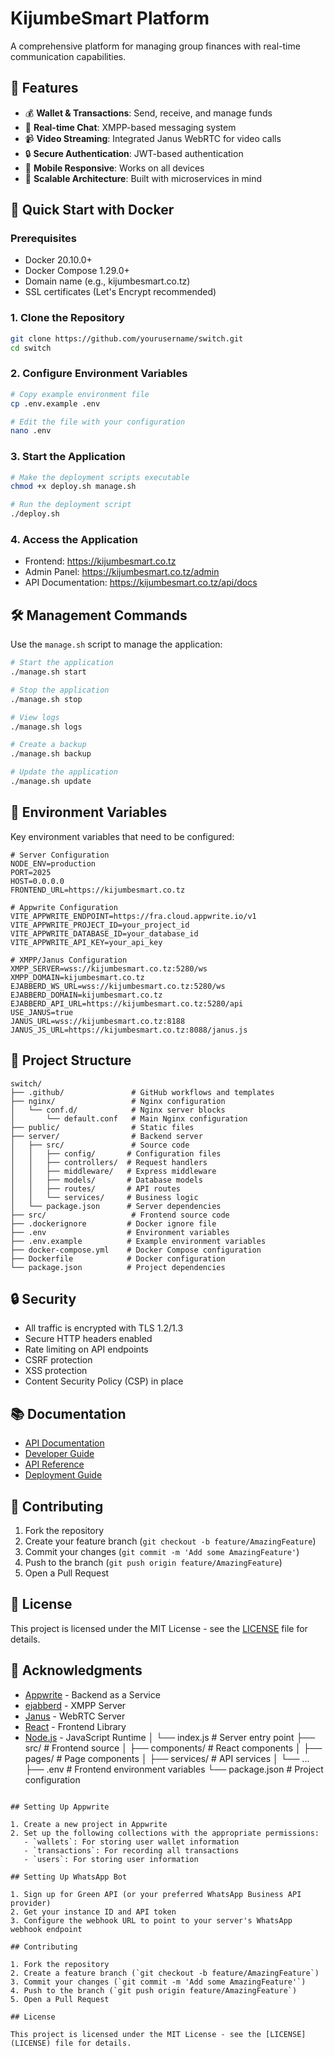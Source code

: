 # KijumbeSmart Platform

A comprehensive platform for managing group finances with real-time communication capabilities.

## 🌟 Features

- 💰 **Wallet & Transactions**: Send, receive, and manage funds
- 💬 **Real-time Chat**: XMPP-based messaging system
- 📹 **Video Streaming**: Integrated Janus WebRTC for video calls
- 🔒 **Secure Authentication**: JWT-based authentication
- 📱 **Mobile Responsive**: Works on all devices
- 🚀 **Scalable Architecture**: Built with microservices in mind

## 🚀 Quick Start with Docker

### Prerequisites

- Docker 20.10.0+
- Docker Compose 1.29.0+
- Domain name (e.g., kijumbesmart.co.tz)
- SSL certificates (Let's Encrypt recommended)

### 1. Clone the Repository

```bash
git clone https://github.com/yourusername/switch.git
cd switch
```

### 2. Configure Environment Variables

```bash
# Copy example environment file
cp .env.example .env

# Edit the file with your configuration
nano .env
```

### 3. Start the Application

```bash
# Make the deployment scripts executable
chmod +x deploy.sh manage.sh

# Run the deployment script
./deploy.sh
```

### 4. Access the Application

- Frontend: https://kijumbesmart.co.tz
- Admin Panel: https://kijumbesmart.co.tz/admin
- API Documentation: https://kijumbesmart.co.tz/api/docs

## 🛠 Management Commands

Use the `manage.sh` script to manage the application:

```bash
# Start the application
./manage.sh start

# Stop the application
./manage.sh stop

# View logs
./manage.sh logs

# Create a backup
./manage.sh backup

# Update the application
./manage.sh update
```

## 🔧 Environment Variables

Key environment variables that need to be configured:

```
# Server Configuration
NODE_ENV=production
PORT=2025
HOST=0.0.0.0
FRONTEND_URL=https://kijumbesmart.co.tz

# Appwrite Configuration
VITE_APPWRITE_ENDPOINT=https://fra.cloud.appwrite.io/v1
VITE_APPWRITE_PROJECT_ID=your_project_id
VITE_APPWRITE_DATABASE_ID=your_database_id
VITE_APPWRITE_API_KEY=your_api_key

# XMPP/Janus Configuration
XMPP_SERVER=wss://kijumbesmart.co.tz:5280/ws
XMPP_DOMAIN=kijumbesmart.co.tz
EJABBERD_WS_URL=wss://kijumbesmart.co.tz:5280/ws
EJABBERD_DOMAIN=kijumbesmart.co.tz
EJABBERD_API_URL=https://kijumbesmart.co.tz:5280/api
USE_JANUS=true
JANUS_URL=wss://kijumbesmart.co.tz:8188
JANUS_JS_URL=https://kijumbesmart.co.tz:8088/janus.js
```

## 📂 Project Structure

```
switch/
├── .github/               # GitHub workflows and templates
├── nginx/                 # Nginx configuration
│   └── conf.d/            # Nginx server blocks
│       └── default.conf   # Main Nginx configuration
├── public/                # Static files
├── server/                # Backend server
│   ├── src/               # Source code
│   │   ├── config/       # Configuration files
│   │   ├── controllers/  # Request handlers
│   │   ├── middleware/   # Express middleware
│   │   ├── models/       # Database models
│   │   ├── routes/       # API routes
│   │   └── services/     # Business logic
│   └── package.json      # Server dependencies
├── src/                   # Frontend source code
├── .dockerignore         # Docker ignore file
├── .env                  # Environment variables
├── .env.example          # Example environment variables
├── docker-compose.yml    # Docker Compose configuration
├── Dockerfile            # Docker configuration
└── package.json          # Project dependencies
```

## 🔒 Security

- All traffic is encrypted with TLS 1.2/1.3
- Secure HTTP headers enabled
- Rate limiting on API endpoints
- CSRF protection
- XSS protection
- Content Security Policy (CSP) in place

## 📚 Documentation

- [API Documentation](https://kijumbesmart.co.tz/api/docs)
- [Developer Guide](docs/DEVELOPER_GUIDE.md)
- [API Reference](docs/API_REFERENCE.md)
- [Deployment Guide](docs/DEPLOYMENT.md)

## 🤝 Contributing

1. Fork the repository
2. Create your feature branch (`git checkout -b feature/AmazingFeature`)
3. Commit your changes (`git commit -m 'Add some AmazingFeature'`)
4. Push to the branch (`git push origin feature/AmazingFeature`)
5. Open a Pull Request

## 📄 License

This project is licensed under the MIT License - see the [LICENSE](LICENSE) file for details.

## 🙏 Acknowledgments

- [Appwrite](https://appwrite.io/) - Backend as a Service
- [ejabberd](https://www.ejabberd.im/) - XMPP Server
- [Janus](https://janus.conf.meetecho.com/) - WebRTC Server
- [React](https://reactjs.org/) - Frontend Library
- [Node.js](https://nodejs.org/) - JavaScript Runtime
│   └── index.js            # Server entry point
├── src/                    # Frontend source
│   ├── components/         # React components
│   ├── pages/              # Page components
│   ├── services/           # API services
│   └── ...
├── .env                   # Frontend environment variables
└── package.json           # Project configuration
```

## Setting Up Appwrite

1. Create a new project in Appwrite
2. Set up the following collections with the appropriate permissions:
   - `wallets`: For storing user wallet information
   - `transactions`: For recording all transactions
   - `users`: For storing user information

## Setting Up WhatsApp Bot

1. Sign up for Green API (or your preferred WhatsApp Business API provider)
2. Get your instance ID and API token
3. Configure the webhook URL to point to your server's WhatsApp webhook endpoint

## Contributing

1. Fork the repository
2. Create a feature branch (`git checkout -b feature/AmazingFeature`)
3. Commit your changes (`git commit -m 'Add some AmazingFeature'`)
4. Push to the branch (`git push origin feature/AmazingFeature`)
5. Open a Pull Request

## License

This project is licensed under the MIT License - see the [LICENSE](LICENSE) file for details.
